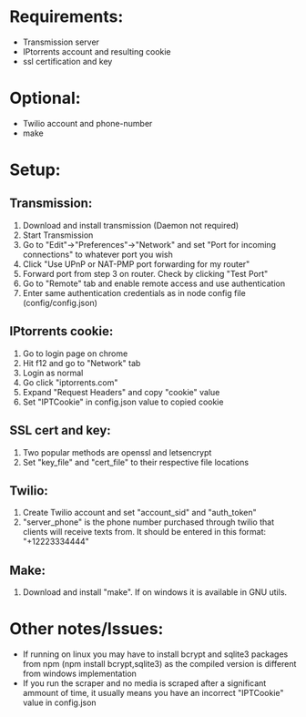 # Requirements:
- Transmission server
- IPtorrents account and resulting cookie
- ssl certification and key

# Optional:
- Twilio account and phone-number
- make
  
# Setup:
## Transmission:
1. Download and install transmission (Daemon not required)
2. Start Transmission
3. Go to "Edit"->"Preferences"->"Network" and set "Port for incoming connections" to whatever port you wish
4. Click "Use UPnP or NAT-PMP port forwarding for my router"
5. Forward port from step 3 on router. Check by clicking "Test Port"
6. Go to "Remote" tab and enable remote access and use authentication
7. Enter same authentication credentials as in node config file (config/config.json)
## IPtorrents cookie:
1. Go to login page on chrome
2. Hit f12 and go to "Network" tab
3. Login as normal
4. Go click "iptorrents.com"
5. Expand "Request Headers" and copy "cookie" value
6. Set "IPTCookie" in config.json value to copied cookie
## SSL cert and key:
1. Two popular methods are openssl and letsencrypt
2. Set "key_file" and "cert_file" to their respective file locations
## Twilio:
1. Create Twilio account and set "account_sid" and "auth_token"
2. "server_phone" is the phone number purchased through twilio that clients will receive texts from. It should be entered in this format: "+12223334444"
## Make:
1. Download and install "make". If on windows it is available in GNU utils.
    
# Other notes/Issues:
  - If running on linux you may have to install bcrypt and sqlite3 packages from npm (npm install bcrypt,sqlite3) as the compiled version is different from windows implementation
  - If you run the scraper and no media is scraped after a significant ammount of time, it usually means you have an incorrect "IPTCookie" value in config.json
  
